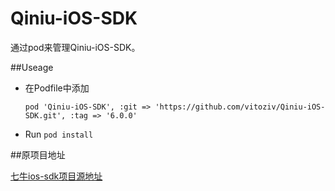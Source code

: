 Qiniu-iOS-SDK
===

通过pod来管理Qiniu-iOS-SDK。

##Useage
- 在Podfile中添加

  ``pod 'Qiniu-iOS-SDK', :git => 'https://github.com/vitoziv/Qiniu-iOS-SDK.git', :tag => '6.0.0'``
  
- Run ``pod install``



##原项目地址

[七牛ios-sdk项目源地址](https://github.com/qiniu/ios-sdk)

